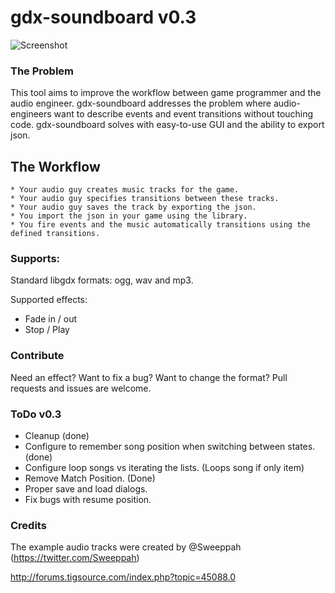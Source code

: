 gdx-soundboard v0.3
==============

![Screenshot](http://i.imgur.com/B28wFEg.png)

### The Problem

This tool aims to improve the workflow between game programmer and the audio engineer. gdx-soundboard addresses the problem where audio-engineers want to describe events and event transitions without touching code. gdx-soundboard solves with easy-to-use GUI and the ability to export json.

## The Workflow
    * Your audio guy creates music tracks for the game.
    * Your audio guy specifies transitions between these tracks.
    * Your audio guy saves the track by exporting the json.
    * You import the json in your game using the library.
    * You fire events and the music automatically transitions using the defined transitions.

### Supports:

Standard libgdx formats: ogg, wav and mp3.

Supported effects:
- Fade in / out
- Stop / Play

### Contribute

Need an effect? Want to fix a bug? Want to change the format? Pull requests and issues are welcome.

### ToDo v0.3
- Cleanup (done)
- Configure to remember song position when switching between states. (done)
- Configure loop songs vs iterating the lists. (Loops song if only item)
- Remove Match Position. (Done)
- Proper save and load dialogs.
- Fix bugs with resume position.


### Credits

The example audio tracks were created by @Sweeppah (https://twitter.com/Sweeppah)


http://forums.tigsource.com/index.php?topic=45088.0
